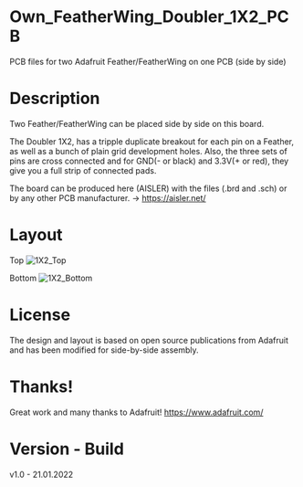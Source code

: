# Own_FeatherWing_Doubler_1X2_PCB
PCB files for two Adafruit Feather/FeatherWing on one PCB (side by side)

# Description

Two Feather/FeatherWing can be placed side by side on this board.

The Doubler 1X2, has a tripple duplicate breakout for each pin on a Feather, as well as a bunch of plain grid development holes. Also, the three sets of pins are cross connected and for GND(- or black) and 3.3V(+ or red), they give you a full strip of connected pads.

The board can be produced here (AISLER) with the files (.brd and .sch) or by any other PCB manufacturer. -> https://aisler.net/

# Layout

Top
![1X2_Top](https://user-images.githubusercontent.com/88975406/150583787-313d36e9-9d75-4fb4-bf63-42ec1b8452a3.png)

Bottom
![1X2_Bottom](https://user-images.githubusercontent.com/88975406/150583839-7a2772aa-4974-48ab-93c8-1801aacab631.png)

# License

The design and layout is based on open source publications from Adafruit and has been modified for side-by-side assembly.

# Thanks!

Great work and many thanks to Adafruit! https://www.adafruit.com/

# Version - Build
v1.0 - 21.01.2022
